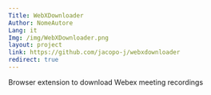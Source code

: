 ```yaml
---
Title: WebXDownloader
Author: NomeAutore
Lang: it
Img: /img/WebXDownloader.png
layout: project
link: https://github.com/jacopo-j/webxdownloader
redirect: true
---
```

Browser extension to download Webex meeting recordings
